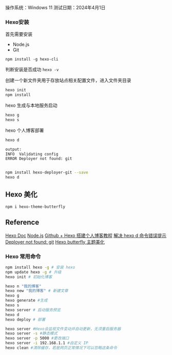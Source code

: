 
操作系统：Windows 11
测试日期：2024年4月1日

### Hexo安装

首先需要安装 
- Node.js
- Git

`npm install -g hexo-cli`

判断安装是否成功 `hexo -v`

创建一个新文件夹用于存放站点相关配置文件，进入文件夹目录
``` bash
hexo init
npm install
```

hexo 生成与本地服务启动

``` bash
hexo g
hexo s
```

hexo 个人博客部署

``` bash
hexo d

output:
INFO  Validating config
ERROR Deployer not found: git


npm install hexo-deployer-git --save
hexo d 
```


## Hexo 美化

`npm i hexo-theme-butterfly`









## Reference
[Hexo Doc](https://hexo.io/zh-cn/docs/)
[Node.js](https://nodejs.org/en)
[Github + Hexo 搭建个人博客教程](https://zhuanlan.zhihu.com/p/655349835)
[解决 hexo d 命令错误提示 Deployer not found: git](https://blog.csdn.net/Java_Mike/article/details/96456318)
[Hexo butterfly 主题美化](https://blog.csdn.net/JesseXW/article/details/135649752)

### Hexo 常用命令
``` bash
npm install hexo -g # 安装 hexo
npm update hexo -g # 升级
hexo init # 初始化博客

hexo n "我的博客"
hexo new "我的博客" # 新建文章
hexo g
hexo generate #生成
hexo s
hexo server # 启动服务预览
hexo d
hexo deploy # 部署

hexo server #Hexo会监视文件变动并自动更新，无须重启服务器
hexo server -s #静态模式
hexo server -p 5000 #更改端口
hexo server -i 192.168.1.1 #自定义 IP
hexo clean #清除缓存，若是网页正常情况下可以忽略这条命令

```